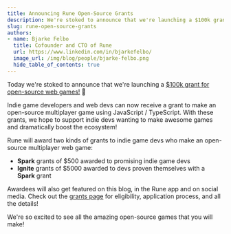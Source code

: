 ```yaml
---
title: Announcing Rune Open-Source Grants
description: We're stoked to announce that we're launching a $100k grant for open-source web games!
slug: rune-open-source-grants
authors:
- name: Bjarke Felbo
  title: Cofounder and CTO of Rune
  url: https://www.linkedin.com/in/bjarkefelbo/
  image_url: /img/blog/people/bjarke-felbo.png
  hide_table_of_contents: true
---
```


Today we're stoked to announce that we're launching a [$100k grant for open-source web games!](https://github.com/rune/rune-multiplayer-web-games/open-source-grant) 🥳

Indie game developers and web devs can now receive a grant to make an open-source multiplayer game using JavaScript / TypeScript. With these grants, we hope to support indie devs wanting to make awesome games and dramatically boost the ecosystem!

Rune will award two kinds of grants to indie game devs who make an open-source multiplayer web game:

- **Spark** grants of $500 awarded to promising indie game devs
- **Ignite** grants of $5000 awarded to devs proven themselves with a **Spark** grant

Awardees will also get featured on this blog, in the Rune app and on social media. Check out the [grants page](https://github.com/rune/rune-multiplayer-web-games/open-source-grant) for eligibility, application process, and all the details!

We're so excited to see all the amazing open-source games that you will make! 
